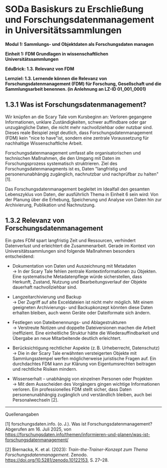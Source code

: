 <!--
*titel:
*author:in/urheber:in: Rebekka Reichert
orcid: https://orcid.org/0009-0006-8283-3234
email: SODa@sammlungen.io
*lizenz: cc by
lizenzlink: https://creativecommons.org/
*persistenter OER link: 
language: DE
version:  v1
beschreibung: 
format: SODaBasiskurs Workshop 
modultitel: Sammlungs- und Objektdaten als Forschungsdaten managen
modul: Modul 1
einheitstitel: Relevanz von FDM
einheit: Einheit 3
lernziel: Lernende können die Relevanz von Forschungsdatenmanagement (FDM) für Forschung, Gesellschaft und die Sammlungsarbeit benennen
LZ-ID: In Anlehnung an LZ-ID_01_001_001
baustein: Baustein1.3
zielgruppe: https://zenodo.org/records/15574575
gestaltungsprinzip: Problemorientiertes Lernen und Peer Learning
keywords: ???
erstellungsdatum: 

technische metadaten:
medientyp: text
dateiformat: .md
dauer: 
größe:
software: Web
icon: https://raw.githubusercontent.com/chastik/SODa-Basiskurs/main/img/SODa-Logo_full.svg
icon: https://github.com/chastik/SODa-Basiskurs/blob/main/img/SODa-Logo_full.svg


link:    https://raw.githubusercontent.com/chastik/SODa-Basiskurs/refs/heads/main/soda.css

--> 

# SODa Basiskurs zu Erschließung und Forschungsdatenmanagement in Universitätssammlungen

**Modul 1: Sammlungs- und Objektdaten als Forschungsdaten managen**

**Einheit 1: FDM Grundlagen in wissenschaftlichen Universitätssammlungen**

**EduBrick: 1.3. Relevanz von FDM**

**Lernziel: 1.3. Lernende können die Relevanz von Forschungsdatenmanagement (FDM) für Forschung, Gesellschaft und die Sammlungsarbeit benennen. (in Anlehnung an LZ-ID 01_001_0001)**

## 1.3.1 Was ist Forschungsdatenmanagement?
Wir knüpfen an die Scary Tale vom Kursbeginn an: Verloren gegangene Informationen, unklare Zuständigkeiten, schwer auffindbare oder gar unzugängliche Daten, die nicht mehr nachvollziehbar oder nutzbar sind. Dieses reale Beispiel zeigt deutlich, dass Forschungsdatenmanagement (FDM) kein "nice to have"ist, sondern eine zentrale Voraussetzung für nachhaltige Wissenschaftliche Arbeit. 

Forschungsdatenmanagement umfasst alle organisatorischen und technischen Maßnahmen, die den Umgang mit Daten im Forschungsprozess systematisch struktrieren. Ziel des Forschungsdatenmanagments ist es, Daten "langfristig und personenunabhängig zugänglich, nachnutzbar und nachprüfbar zu halten" [1]. 

Das Forschungsdatenmanagement begleitet im Idealfall den gesamten Lebenszyklus von Daten, der ausführlich Thema in Einheit 6 sein wird: Von der Planung über die Erhebung, Speicherung und Analyse von Daten hin zur Archivierung, Publikation und Nachnutzung. 

## 1.3.2 Relevanz von Forschungsdatenmanagement
Ein gutes FDM spart langfristig Zeit und Ressourcen, verhindert Datenverlust und erleichtert die Zusammenarbeit. Gerade im Kontext von Universitätssammlungen sind folgende Maßnahmen besonders entscheidend:

- Dokumentation von Daten und Auszeichnung mit Metadaten  
  → In der Scary Tale fehlen zentrale Kontextinformationen zu Objekten. Eine systematische Metadatenpflege würde sicherstellen, dass Herkunft, Zustand, Nutzung und Bearbeitungsverlauf der Objekte dauerhaft nachvollziehbar sind.

- Langzeitarchivierung und Backup  
  → Der Zugriff auf alte Exceldateien ist nicht mehr möglich. Mit einem geeigneten Archivierungs- und Backupkonzept könnten diese Daten erhalten bleiben, auch wenn Geräte oder Dateiformate sich ändern.

- Festlegen von Dateibenennungs- und Ablagestrukturen  
  → Verstreute Notizen und doppelte Dateiversionen machen die Arbeit ineffizient. Eine einheitliche Struktur hätte die Wiederauffindbarkeit und Übergabe an neue Mitarbeitende deutlich erleichtert.

- Berücksichtigung rechtlicher Aspekte (z. B. Urheberrecht, Datenschutz)  
  → Die in der Scary Tale erwähnten versteigerten Objekte mit Sammlungsstempel werfen möglicherweise juristische Fragen auf. Ein durchdachtes FDM kann zur Klärung von Eigentumsrechten beitragen und rechtliche Risiken mindern.

- Wissenserhalt – unabhängig von einzelnen Personen oder Projekten  
  → Mit dem Ausscheiden des Vorgängers gingen wichtige Informationen verloren. Ein professionelles FDM stellt sicher, dass Daten personenunabhängig zugänglich und verständlich bleiben, auch bei Personalwechseln [2]. 


-----------
Quellenangaben

[1] forschungsdaten.info. (o. J.). Was ist Forschungsdatenmanagement? Abgerufen am 16. Juli 2025, von https://forschungsdaten.info/themen/informieren-und-planen/was-ist-forschungsdatenmanagement/

[2] Biernacka, K. et al. (2023): *Train-the-Trainer-Konzept zum Thema Forschungsdatenmanagement*. Zenodo. https://doi.org/10.5281/zenodo.10122153, S. 27–28.

